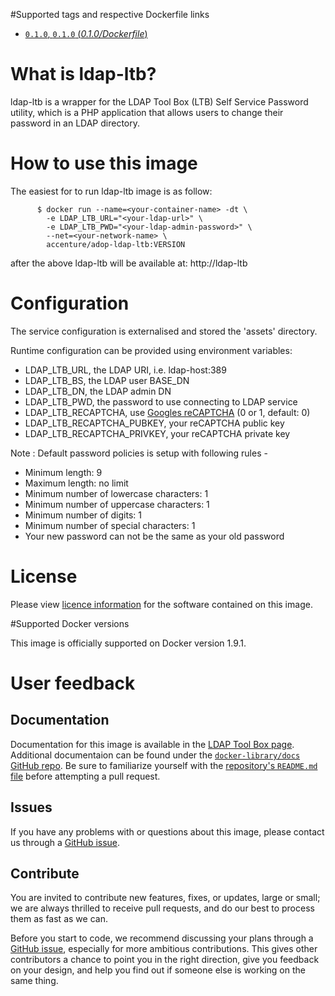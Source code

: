#Supported tags and respective Dockerfile links

- [`0.1.0`, `0.1.0` (*0.1.0/Dockerfile*)](https://github.com/Accenture/adop-ldap-ltb/blob/master/Dockerfile)

# What is ldap-ltb?

ldap-ltb is a wrapper for the LDAP Tool Box (LTB) Self Service Password utility, 
which is a PHP application that allows users to change their password in an LDAP directory. 

# How to use this image

The easiest for to run ldap-ltb image is as follow:
```
      $ docker run --name=<your-container-name> -dt \
        -e LDAP_LTB_URL="<your-ldap-url>" \
        -e LDAP_LTB_PWD="<your-ldap-admin-password>" \
        --net=<your-network-name> \
        accenture/adop-ldap-ltb:VERSION
```
after the above ldap-ltb will be available at: http://ldap-ltb
        
# Configuration

The service configuration is externalised and stored the 'assets' directory.

Runtime configuration can be provided using environment variables:

* LDAP_LTB_URL, the LDAP URI, i.e. ldap-host:389
* LDAP_LTB_BS, the LDAP user BASE_DN
* LDAP_LTB_DN, the LDAP admin DN
* LDAP_LTB_PWD, the password to use connecting to LDAP service
* LDAP_LTB_RECAPTCHA, use [Googles reCAPTCHA](https://www.google.com/recaptcha) (0 or 1, default: 0)
* LDAP_LTB_RECAPTCHA_PUBKEY, your reCAPTCHA public key
* LDAP_LTB_RECAPTCHA_PRIVKEY, your reCAPTCHA private key

Note : Default password policies is setup with following rules -

* Minimum length: 9
* Maximum length: no limit
* Minimum number of lowercase characters: 1
* Minimum number of uppercase characters: 1
* Minimum number of digits: 1
* Minimum number of special characters: 1
* Your new password can not be the same as your old password

# License
 Please view [licence information](LICENCE.md) for the software contained on this image.

#Supported Docker versions

This image is officially supported on Docker version 1.9.1.

# User feedback

## Documentation
Documentation for this image is available in the [LDAP Tool Box page](http://ltb-project.org/wiki/documentation/self-service-password). 
Additional documentaion can be found under the [`docker-library/docs` GitHub repo](https://github.com/docker-library/docs). Be sure to familiarize yourself with the [repository's `README.md` file](https://github.com/docker-library/docs/blob/master/README.md) before attempting a pull request.

## Issues
If you have any problems with or questions about this image, please contact us through a [GitHub issue](https://github.com/Accenture/ldap-ltb/issues).

## Contribute
You are invited to contribute new features, fixes, or updates, large or small; we are always thrilled to receive pull requests, and do our best to process them as fast as we can.

Before you start to code, we recommend discussing your plans through a [GitHub issue](https://github.com/Accenture/ldap-ltb/issues), especially for more ambitious contributions. This gives other contributors a chance to point you in the right direction, give you feedback on your design, and help you find out if someone else is working on the same thing.
